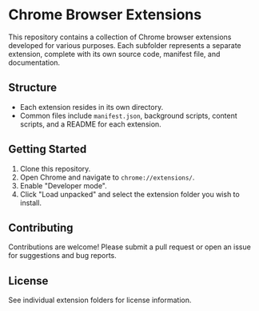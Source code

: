 # Chrome Browser Extensions

This repository contains a collection of Chrome browser extensions developed for various purposes. Each subfolder represents a separate extension, complete with its own source code, manifest file, and documentation.

## Structure

- Each extension resides in its own directory.
- Common files include `manifest.json`, background scripts, content scripts, and a README for each extension.

## Getting Started

1. Clone this repository.
2. Open Chrome and navigate to `chrome://extensions/`.
3. Enable "Developer mode".
4. Click "Load unpacked" and select the extension folder you wish to install.

## Contributing

Contributions are welcome! Please submit a pull request or open an issue for suggestions and bug reports.

## License

See individual extension folders for license information.
